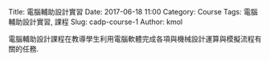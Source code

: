 Title: 電腦輔助設計實習
Date: 2017-06-18 11:00
Category: Course
Tags: 電腦輔助設計實習, 課程
Slug: cadp-course-1
Author: kmol

電腦輔助設計課程在教導學生利用電腦軟體完成各項與機械設計運算與模擬流程有關的任務.

<!-- PELICAN_END_SUMMARY -->